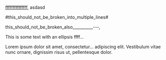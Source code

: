 [fffffffffffffff](https://jetbrains.com), asdasd

#this_should_not_be_broken_into_multiple_lines#

this_should_not_be_broken_also__________---,

This is some text with an ellipsis ffff...

Lorem ipsum dolor sit amet, consectetur... adipiscing elit. Vestibulum vitae nunc ornare, dignissim risus ut, pellentesque dolor.
